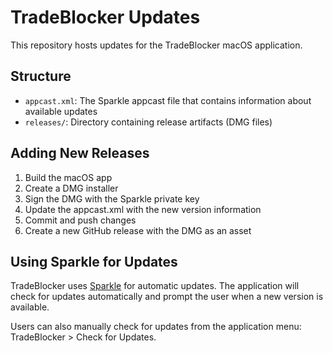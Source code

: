 # TradeBlocker Updates

This repository hosts updates for the TradeBlocker macOS application.

## Structure

- `appcast.xml`: The Sparkle appcast file that contains information about available updates
- `releases/`: Directory containing release artifacts (DMG files)

## Adding New Releases

1. Build the macOS app
2. Create a DMG installer
3. Sign the DMG with the Sparkle private key
4. Update the appcast.xml with the new version information
5. Commit and push changes
6. Create a new GitHub release with the DMG as an asset

## Using Sparkle for Updates

TradeBlocker uses [Sparkle](https://sparkle-project.org/) for automatic updates. The application will check for updates automatically and prompt the user when a new version is available.

Users can also manually check for updates from the application menu: TradeBlocker > Check for Updates. 